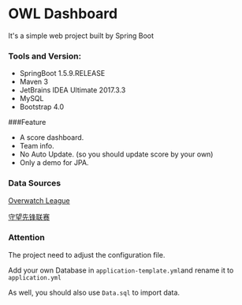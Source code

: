 # OWL Dashboard
It's a simple web project built by Spring Boot

### Tools and Version:

* SpringBoot 1.5.9.RELEASE
* Maven 3
* JetBrains IDEA Ultimate 2017.3.3
* MySQL
* Bootstrap 4.0

###Feature

* A score dashboard.
* Team info.
* No Auto Update. (so you should update score by your own)
* Only a demo for JPA.

### Data Sources

[Overwatch League](http://overwatchleague.com)

[守望先锋联赛](http://overwatchleague.cn)

### Attention

The project need to adjust the configuration file.

Add your own Database in `application-template.yml`and rename it to `application.yml`

As well, you should also use `Data.sql` to import data.
